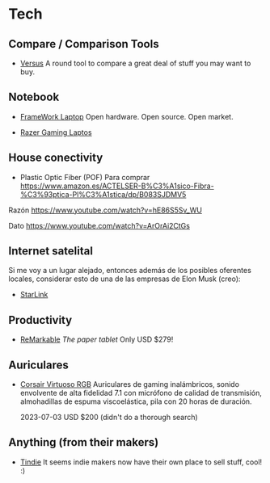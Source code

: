 # Tech

## Compare / Comparison Tools

- [Versus](https://versus.com/en/)
  A round tool to compare a great deal of stuff you may want to buy.

## Notebook

- [FrameWork Laptop](https://frame.work/)
  Open hardware. Open source. Open market.

- [Razer Gaming Laptos](https://www.razer.com/)


## House conectivity

- Plastic Optic Fiber (POF)
Para comprar
https://www.amazon.es/ACTELSER-B%C3%A1sico-Fibra-%C3%93ptica-Pl%C3%A1stica/dp/B083SJDMV5

Razón
https://www.youtube.com/watch?v=hE86S5Sv_WU

Dato
https://www.youtube.com/watch?v=ArOrAi2CtGs


## Internet satelital

Si me voy a un lugar alejado, entonces además de los posibles oferentes locales,
considerar esto de una de las empresas de Elon Musk (creo):
- [StarLink](https://www.starlink.com/)


## Productivity

- [ReMarkable](https://remarkable.com/)
  _The paper tablet_
  Only USD $279!

## Auriculares

- [Corsair Virtuoso RGB](https://www.amazon.com/-/es/Corsair-Virtuoso-RGB-inal%C3%A1mbricos-viscoel%C3%A1stica/dp/B07VTGSC3B)
  Auriculares de gaming inalámbricos, sonido envolvente de alta fidelidad 7.1
  con micrófono de calidad de transmisión, almohadillas de espuma
  viscoelástica, pila con 20 horas de duración.

  2023-07-03 USD $200 (didn't do a thorough search)

## Anything (from their makers)

- [Tindie](https://tindie.com/)
  It seems indie makers now have their own place to sell stuff, cool! :)
